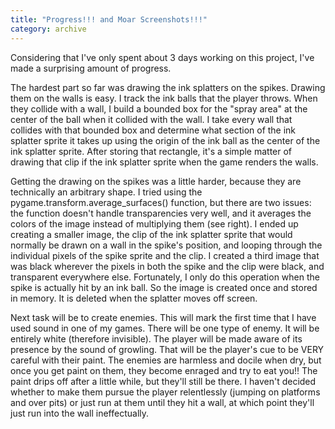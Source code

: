 ```yaml
---
title: "Progress!!! and Moar Screenshots!!!"
category: archive
---
```

Considering that I've only spent about 3 days working on this project, I've made a surprising amount of progress.

The hardest part so far was drawing the ink splatters on the spikes. Drawing them on the walls is easy. I track the ink balls that the player throws. When they collide with a wall, I build a bounded box for the "spray area" at the center of the ball when it collided with the wall. I take every wall that collides with that bounded box and determine what section of the ink splatter sprite it takes up using the origin of the ink ball as the center of the ink splatter sprite. After storing that rectangle, it's a simple matter of drawing that clip if the ink splatter sprite when the game renders the walls.

Getting the drawing on the spikes was a little harder, because they are technically an arbitrary shape. I tried using the pygame.transform.average_surfaces() function, but there are two issues: the function doesn't handle transparencies very well, and it averages the colors of the image instead of multiplying them (see right). I ended up creating a smaller image, the clip of the ink splatter sprite that would normally be drawn on a wall in the spike's position, and looping through the individual pixels of the spike sprite and the clip. I created a third image that was black wherever the pixels in both the spike and the clip were black, and transparent everywhere else. Fortunately, I only do this operation when the spike is actually hit by an ink ball. So the image is created once and stored in memory. It is deleted when the splatter moves off screen.

Next task will be to create enemies. This will mark the first time that I have used sound in one of my games. There will be one type of enemy. It will be entirely white (therefore invisible). The player will be made aware of its presence by the sound of growling. That will be the player's cue to be VERY careful with their paint. The enemies are harmless and docile when dry, but once you get paint on them, they become enraged and try to eat you!! The paint drips off after a little while, but they'll still be there. I haven't decided whether to make them pursue the player relentlessly (jumping on platforms and over pits) or just run at them until they hit a wall, at which point they'll just run into the wall ineffectually.